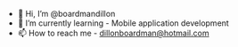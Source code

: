 - 👋 Hi, I’m @boardmandillon
- 🌱 I’m currently learning - Mobile application development
- 📫 How to reach me - dillonboardman@hotmail.com

<!---
boardmandillon/boardmandillon is a ✨ special ✨ repository because its `README.md` (this file) appears on your GitHub profile.
You can click the Preview link to take a look at your changes.
--->
